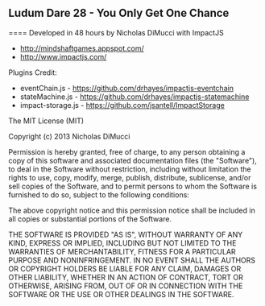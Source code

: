 ## Ludum Dare 28 - You Only Get One Chance
====
Developed in 48 hours by Nicholas DiMucci with ImpactJS

* http://mindshaftgames.appspot.com/
* http://www.impactjs.com/

Plugins Credit:
* eventChain.js - https://github.com/drhayes/impactjs-eventchain
* stateMachine.js - https://github.com/drhayes/impactjs-statemachine
* impact-storage.js - https://github.com/jsantell/ImpactStorage

The MIT License (MIT)

Copyright (c) 2013 Nicholas DiMucci

Permission is hereby granted, free of charge, to any person obtaining a copy
of this software and associated documentation files (the "Software"), to deal
in the Software without restriction, including without limitation the rights
to use, copy, modify, merge, publish, distribute, sublicense, and/or sell
copies of the Software, and to permit persons to whom the Software is
furnished to do so, subject to the following conditions:

The above copyright notice and this permission notice shall be included in all
copies or substantial portions of the Software.

THE SOFTWARE IS PROVIDED "AS IS", WITHOUT WARRANTY OF ANY KIND, EXPRESS OR
IMPLIED, INCLUDING BUT NOT LIMITED TO THE WARRANTIES OF MERCHANTABILITY,
FITNESS FOR A PARTICULAR PURPOSE AND NONINFRINGEMENT. IN NO EVENT SHALL THE
AUTHORS OR COPYRIGHT HOLDERS BE LIABLE FOR ANY CLAIM, DAMAGES OR OTHER
LIABILITY, WHETHER IN AN ACTION OF CONTRACT, TORT OR OTHERWISE, ARISING FROM,
OUT OF OR IN CONNECTION WITH THE SOFTWARE OR THE USE OR OTHER DEALINGS IN THE
SOFTWARE.